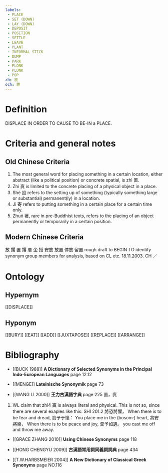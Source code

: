 ```yaml
---
labels: 
 - PLACE
 - SET (DOWN)
 - LAY (DOWN)
 - DEPOSIT
 - POSITION
 - SETTLE
 - LEAVE
 - PLANT
 - INFORMAL STICK
 - DUMP
 - PARK
 - PLONK
 - PLUNK
 - POP
zh: 放
och: 置
---
```


# Definition
DISPLACE IN ORDER TO CAUSE TO BE-IN a PLACE.
# Criteria and general notes
## Old Chinese Criteria
1. The most general word for placing something in a certain location, either abstract (like a political position) or concrete spatial, is zhì 置.
2. Zhì 寘 is limited to the concrete placing of a physical object in a place.
3. Shè 設 refers to the setting up of something (typically something large or substantial) permanent(ly) in a location.
4. Jì 寄 refers to putting something in a certain place for a certain time only.
5. Zhuó 著, rare in pre-Buddhist texts, refers to the placing of an object permanently or temporarily in a certain position.
## Modern Chinese Criteria
放
擱
置
撂
厝
坐
搭
安放
放置
停放
留置
rough draft to BEGIN TO identify synonym group members for analysis, based on CL etc. 18.11.2003. CH ／
# Ontology

## Hypernym
[[DISPLACE]]
## Hyponym
[[BURY]]
[[EAT]]
[[ADD]]
[[JUXTAPOSE]]
[[REPLACE]]
[[ARRANGE]]
# Bibliography
- [[BUCK 1988]]
**A Dictionary of Selected Synonyms in the Principal Indo-European Languages** page 12.12

- [[MENGE]]
**Lateinische Synonymik** page 73

- [[WANG LI 2000]]
**王力古漢語字典** page 225
置，寘
1. WL claim that zhi4 寘 is always literal and physical.  This is not so, since there are several exaples like this:
SHI 201.2
將恐將懼， When there is to be fear and dread,
寘予于懷： You place me in the (bosom:) heart,
將安將樂， When there is to be peace and joy,
棄予如遺。 you cast me off and throw me away.
- [[GRACE ZHANG 2010]]
**Using Chinese Synonyms** page 118

- [[HONG CHENGYU 2009]]
**古漢語常用詞同義詞詞典** page 434

- [[T.W.HARBSMEIER 2004]]
**A New Dictionary of Classical Greek Synonyms** page NO.116
